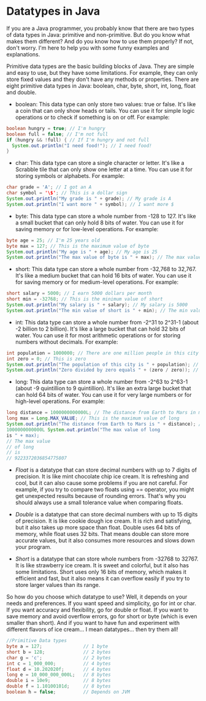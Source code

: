 # Datatypes in Java

If you are a Java programmer, you probably know that there are two types of data types in Java: primitive and non-primitive. But do you know what makes them different? And do you know how to use them properly? If not, don't worry. I'm here to help you with some funny examples and explanations.

Primitive data types are the basic building blocks of Java. They are simple and easy to use, but they have some limitations. For example, they can only store fixed values and they don't have any methods or properties. There are eight primitive data types in Java: boolean, char, byte, short, int, long, float and double.

- boolean: This data type can only store two values: true or false. It's like a coin that can only show heads or tails. You can use it for simple logic operations or to check if something is on or off. For example:
```java
boolean hungry = true; // I'm hungry
boolean full = false; // I'm not full
if (hungry && !full) { // If I'm hungry and not full
  System.out.println("I need food!"); // I need food!
}
```
- char: This data type can store a single character or letter. It's like a Scrabble tile that can only show one letter at a time. You can use it for storing symbols or alphabets. For example:
```java
char grade = 'A'; // I got an A
char symbol = '\$'; // This is a dollar sign
System.out.println("My grade is " + grade); // My grade is A
System.out.println("I want more " + symbol); // I want more $
```
- byte: This data type can store a whole number from -128 to 127. It's like a small bucket that can only hold 8 bits of water. You can use it for saving memory or for low-level operations. For example:
```java
byte age = 25; // I'm 25 years old
byte max = 127; // This is the maximum value of byte
System.out.println("My age is " + age); // My age is 25
System.out.println("The max value of byte is " + max); // The max value of byte is 127
```
- short: This data type can store a whole number from -32,768 to 32,767. It's like a medium bucket that can hold 16 bits of water. You can use it for saving memory or for medium-level operations. For example:
```java
short salary = 5000; // I earn 5000 dollars per month
short min = -32768; // This is the minimum value of short
System.out.println("My salary is " + salary); // My salary is 5000
System.out.println("The min value of short is " + min); // The min value of short is -32768
```
- int: This data type can store a whole number from -2^31 to 2^31-1 (about -2 billion to 2 billion). It's like a large bucket that can hold 32 bits of water. You can use it for most arithmetic operations or for storing numbers without decimals. For example:
```java
int population = 1000000; // There are one million people in this city
int zero = 0; // This is zero
System.out.println("The population of this city is " + population); // The population of this city is 1000000
System.out.println("Zero divided by zero equals " + (zero / zero)); // Zero divided by zero equals NaN (Not a Number)
```
- long: This data type can store a whole number from -2^63 to 2^63-1 (about -9 quintillion to 9 quintillion). It's like an extra large bucket that can hold 64 bits of water. You can use it for very large numbers or for high-level operations. For example:
```java
long distance = 1000000000000L; // The distance from Earth to Mars in meters
long max = Long.MAX_VALUE; // This is the maximum value of long
System.out.println("The distance from Earth to Mars is " + distance); // The distance from Earth to Mars is 
1000000000000L System.out.println("The max value of long 
is " + max); 
// The max value 
// of long 
// is 
// 9223372036854775807
```

* *Float* is a datatype that can store decimal numbers with up to 7 digits of precision. It is like mint chocolate chip ice cream. It is refreshing and cool, but it can also cause some problems if you are not careful. For example, if you try to compare two floats using == operator, you might get unexpected results because of rounding errors. That's why you should always use a small tolerance value when comparing floats.

* *Double* is a datatype that can store decimal numbers with up to 15 digits of precision. It is like cookie dough ice cream. It is rich and satisfying, but it also takes up more space than float. Double uses 64 bits of memory, while float uses 32 bits. That means double can store more accurate values, but it also consumes more resources and slows down your program.

* *Short* is a datatype that can store whole numbers from -32768 to 32767. It is like strawberry ice cream. It is sweet and colorful, but it also has some limitations. Short uses only 16 bits of memory, which makes it efficient and fast, but it also means it can overflow easily if you try to store larger values than its range.

So how do you choose which datatype to use? Well, it depends on your needs and preferences. If you want speed and simplicity, go for int or char. If you want accuracy and flexibility, go for double or float. If you want to save memory and avoid overflow errors, go for short or byte (which is even smaller than short). And if you want to have fun and experiment with different flavors of ice cream... I mean datatypes... then try them all!

```java
//Primitive Data types
byte a = 127;  				// 1 byte
short b = 128; 				// 2 bytes
char g = 'c'; 				// 2 bytes
int c = 1_000_000; 			// 4 bytes
float d = 10.202020f; 		// 4 bytes
long e = 10_000_000_000L; 	// 8 bytes
double i = 10e9; 			// 8 bytes
double f = 1.10100101d; 	// 8 bytes
boolean h = false;			// Depends on JVM
```